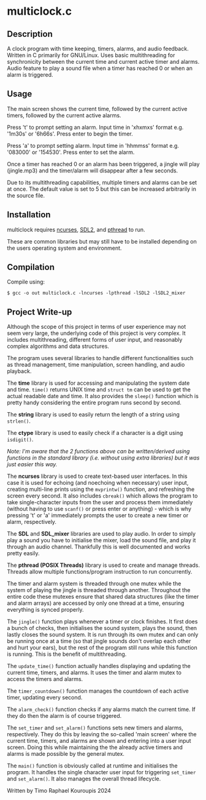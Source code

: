 # multiclock.c

## Description

A clock program with time keeping, timers, alarms, and audio feedback. Written in C primarily for GNU/Linux. Uses basic multithreading for synchronicity between the current time and current active timer and alarms. Audio feature to play a sound file when a timer has reached 0 or when an alarm is triggered.

## Usage

The main screen shows the current time, followed by the current active timers, followed by the current active alarms.

Press 't' to prompt setting an alarm. Input time in 'xhxmxs' format e.g. '1m30s' or '6h66s'. Press enter to begin the timer.

Press 'a' to prompt setting alarm. Input time in 'hhmmss' format e.g. '083000' or '154530'. Press enter to set the alarm.

Once a timer has reached 0 or an alarm has been triggered, a jingle will play (jingle.mp3) and the timer/alarm will disappear after a few seconds.

Due to its multithreading capabilities, multiple timers and alarms can be set at once. The default value is set to 5 but this can be increased arbitrarily in the source file.

## Installation

multiclock requires [ncurses](https://invisible-island.net/ncurses/announce.html#h2-overview), [SDL2](https://www.libsdl.org/), and [pthread](https://pubs.opengroup.org/onlinepubs/7908799/xsh/pthread.h.html) to run. 

These are common libraries but may still have to be installed depending on the users operating system and environment. 

## Compilation

Compile using:

```$ gcc -o out multiclock.c -lncurses -lpthread -lSDL2 -lSDL2_mixer```

## Project Write-up

Although the scope of this project in terms of user experience may not seem very large, the underlying code of this project is very complex. It includes multithreading, different forms of user input, and reasonably complex algorithms and data structures. 

The program uses several libraries to handle different functionalities such as thread management, time manipulation, screen handling, and audio playback. 

The **time** library is used for accessing and manipulating the system date and time. ```time()``` returns UNIX time and ```struct tm``` can be used to get the actual readable date and time. It also provides the ```sleep()``` function which is pretty handy considering the entire program runs second by second.

The **string** library is used to easily return the length of a string using ```strlen()```.

The **ctype** library is used to easily check if a character is a digit using ```isdigit()```.

*Note: I'm aware that the 2 functions above can be written/derived using functions in the standard library (i.e. without using extra libraries) but it was just easier this way.*

The **ncurses** library is used to create text-based user interfaces. In this case it is used for echoing (and noechoing when necessary) user input, creating multi-line prints using the ```mvprintw()``` function, and refreshing the screen every second. It also includes ```cbreak()``` which allows the program to take single-character inputs from the user and process them immediately (without having to use ```scanf()``` or press enter or anything) - which is why pressing 't' or 'a' immediately prompts the user to create a new timer or alarm, respectively.

The **SDL** and **SDL_mixer** libraries are used to play audio. In order to simply play a sound you have to initialise the mixer, load the sound file, and play it through an audio channel. Thankfully this is well documented and works pretty easily.

The **pthread (POSIX Threads)** library is used to create and manage threads. Threads allow multiple functions/program instruction to run concurrently. 

The timer and alarm system is threaded through one mutex while the system of playing the jingle is threaded through another. Throughout the entire code these mutexes ensure that shared data structures (like the timer and alarm arrays) are accessed by only one thread at a time, ensuring everything is synced properly.

The ```jingle()``` function plays whenever a timer or clock finishes. It first does a bunch of checks, then initialises the sound system, plays the sound, then lastly closes the sound system. It is run through its own mutex and can only be running once at a time (so that jingle sounds don't overlap each other and hurt your ears), but the rest of the program still runs while this function is running. This is the benefit of multithreading.

The ```update_time()``` function actually handles displaying and updating the current time, timers, and alarms. It uses the timer and alarm mutex to access the timers and alarms.

The ```timer_countdown()``` function manages the countdown of each active timer, updating every second.

The ```alarm_check()``` function checks if any alarms match the current time. If they do then the alarm is of course triggered.

The ```set_timer``` and ```set_alarm()``` functions sets new timers and alarms, respectively. They do this by leaving the so-called 'main screen' where the current time, timers, and alarms are shown and entering into a user input screen. Doing this while maintaining the the already active timers and alarms is made possible by the general mutex. 

The ```main()``` function is obviously called at runtime and initialises the program. It handles the single character user input for triggering ```set_timer``` and ```set_alarm()```. It also manages the overall thread lifecycle.

Written by Timo Raphael Kouroupis 2024
